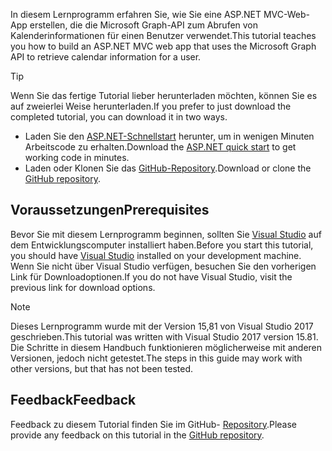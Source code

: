 <!-- markdownlint-disable MD002 MD041 -->

<span data-ttu-id="27f97-101">In diesem Lernprogramm erfahren Sie, wie Sie eine ASP.NET MVC-Web-App erstellen, die die Microsoft Graph-API zum Abrufen von Kalenderinformationen für einen Benutzer verwendet.</span><span class="sxs-lookup"><span data-stu-id="27f97-101">This tutorial teaches you how to build an ASP.NET MVC web app that uses the Microsoft Graph API to retrieve calendar information for a user.</span></span>

> [!TIP]
> <span data-ttu-id="27f97-102">Wenn Sie das fertige Tutorial lieber herunterladen möchten, können Sie es auf zweierlei Weise herunterladen.</span><span class="sxs-lookup"><span data-stu-id="27f97-102">If you prefer to just download the completed tutorial, you can download it in two ways.</span></span>
>
> - <span data-ttu-id="27f97-103">Laden Sie den [ASP.NET-Schnellstart](https://developer.microsoft.com/graph/quick-start?platform=option-dotnet) herunter, um in wenigen Minuten Arbeitscode zu erhalten.</span><span class="sxs-lookup"><span data-stu-id="27f97-103">Download the [ASP.NET quick start](https://developer.microsoft.com/graph/quick-start?platform=option-dotnet) to get working code in minutes.</span></span>
> - <span data-ttu-id="27f97-104">Laden oder Klonen Sie das [GitHub-Repository](https://github.com/microsoftgraph/msgraph-training-aspnetmvcapp).</span><span class="sxs-lookup"><span data-stu-id="27f97-104">Download or clone the [GitHub repository](https://github.com/microsoftgraph/msgraph-training-aspnetmvcapp).</span></span>

## <a name="prerequisites"></a><span data-ttu-id="27f97-105">Voraussetzungen</span><span class="sxs-lookup"><span data-stu-id="27f97-105">Prerequisites</span></span>

<span data-ttu-id="27f97-106">Bevor Sie mit diesem Lernprogramm beginnen, sollten Sie [Visual Studio](https://visualstudio.microsoft.com/vs/) auf dem Entwicklungscomputer installiert haben.</span><span class="sxs-lookup"><span data-stu-id="27f97-106">Before you start this tutorial, you should have [Visual Studio](https://visualstudio.microsoft.com/vs/) installed on your development machine.</span></span> <span data-ttu-id="27f97-107">Wenn Sie nicht über Visual Studio verfügen, besuchen Sie den vorherigen Link für Downloadoptionen.</span><span class="sxs-lookup"><span data-stu-id="27f97-107">If you do not have Visual Studio, visit the previous link for download options.</span></span>

> [!NOTE]
> <span data-ttu-id="27f97-108">Dieses Lernprogramm wurde mit der Version 15,81 von Visual Studio 2017 geschrieben.</span><span class="sxs-lookup"><span data-stu-id="27f97-108">This tutorial was written with Visual Studio 2017 version 15.81.</span></span> <span data-ttu-id="27f97-109">Die Schritte in diesem Handbuch funktionieren möglicherweise mit anderen Versionen, jedoch nicht getestet.</span><span class="sxs-lookup"><span data-stu-id="27f97-109">The steps in this guide may work with other versions, but that has not been tested.</span></span>

## <a name="feedback"></a><span data-ttu-id="27f97-110">Feedback</span><span class="sxs-lookup"><span data-stu-id="27f97-110">Feedback</span></span>

<span data-ttu-id="27f97-111">Feedback zu diesem Tutorial finden Sie im GitHub- [Repository](https://github.com/microsoftgraph/msgraph-training-aspnetmvcapp).</span><span class="sxs-lookup"><span data-stu-id="27f97-111">Please provide any feedback on this tutorial in the [GitHub repository](https://github.com/microsoftgraph/msgraph-training-aspnetmvcapp).</span></span>